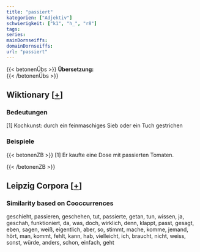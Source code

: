 ```yaml
---
title: "passiert"
kategorien: ["Adjektiv"]
schwierigkeit: ["k1", "h_", "r8"]
tags:
series:
mainDornseiffs:
domainDornseiffs:
url: "passiert"
---
```


{{< betonenÜbs >}}
**Übersetzung:**  
{{< /betonenÜbs >}}

## Wiktionary [[+](https://de.wiktionary.org/wiki/passiert)]

### Bedeutungen
[1] Kochkunst: durch ein feinmaschiges Sieb oder ein Tuch gestrichen  

### Beispiele
{{< betonenZB >}}
[1] Er kaufte eine Dose mit passierten Tomaten.  

{{< /betonenZB >}}

## Leipzig Corpora [[+](https://corpora.uni-leipzig.de/en/res?word=passiert&corpusId=deu_newscrawl-public_2018)]


### Similarity based on Cooccurrences
geschieht, passieren, geschehen, tut, passierte, getan, tun, wissen, ja, geschah, funktioniert, da, was, doch, wirklich, denn, klappt, passt, gesagt, eben, sagen, weiß, eigentlich, aber, so, stimmt, mache, komme, jemand, hört, man, kommt, fehlt, kann, hab, vielleicht, ich, braucht, nicht, weiss, sonst, würde, anders, schon, einfach, geht

